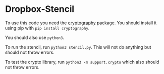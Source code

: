 # Dropbox-Stencil

To use this code you need the [cryptography](https://cryptography.io/en/latest/) package. You should install it using pip with `pip install cryptography`. 

You should also use `python3`.

To run the stencil, run `python3 stencil.py`. This will not do anything but should not throw errors.

To test the crypto library, run `python3 -m support.crypto` which also should not throw errors. 
